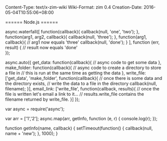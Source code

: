 Content-Type: text/x-zim-wiki
Wiki-Format: zim 0.4
Creation-Date: 2016-05-04T10:55:06+08:00

====== Node.js ======

async.waterfall([
    function(callback){
        callback(null, 'one', 'two');
    },
    function(arg1, arg2, callback){
        callback(null, 'three');
    },
    function(arg1, callback){
        // arg1 now equals 'three'
        callback(null, 'done');
    }
], function (err, result) {
   // result now equals 'done'    
});

async.auto({
    get_data: function(callback){
        // async code to get some data
    },
    make_folder: function(callback){
        // async code to create a directory to store a file in
        // this is run at the same time as getting the data
    },
    write_file: ['get_data', 'make_folder', function(callback){
        // once there is some data and the directory exists,
        // write the data to a file in the directory
        callback(null, filename);
    }],
    email_link: ['write_file', function(callback, results){
        // once the file is written let's email a link to it...
        // results.write_file contains the filename returned by write_file.
    }]
});


var async = require('async');

var arr = ['1','2'];
async.map(arr, getInfo, function (e, r) {
  console.log(r);
});

function getInfo(name, callback) {
  setTimeout(function() {
    callback(null, name + 'new');
  }, 1000);
}
